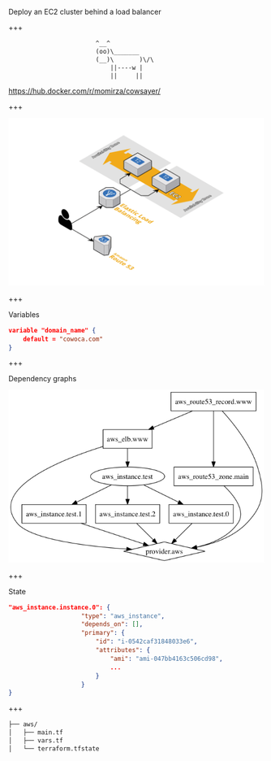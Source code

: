 
Deploy an EC2 cluster behind a load balancer

+++

```ascii
                        ^__^
                        (oo)\_______
                        (__)\       )\/\
                            ||----w |
                            ||     ||

```

https://hub.docker.com/r/momirza/cowsayer/

+++

![infra](assets/images/demo-infra.png)

+++

Variables

```json
variable "domain_name" {
    default = "cowoca.com"
}
```

+++

Dependency graphs

![dependency-graph](assets/images/dependency-graph.png)

+++

State

```json
"aws_instance.instance.0": {
                    "type": "aws_instance",
                    "depends_on": [],
                    "primary": {
                        "id": "i-0542caf31848033e6",
                        "attributes": {
                            "ami": "ami-047bb4163c506cd98",
                            ...
                        }
                    }
}
```

+++

```ascii
├── aws/
│   ├── main.tf
│   ├── vars.tf
│   └── terraform.tfstate
```
